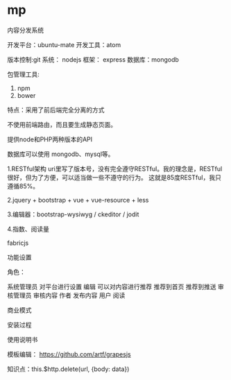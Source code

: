# mp

内容分发系统

开发平台：ubuntu-mate
开发工具：atom

版本控制:git
系统： nodejs
框架： express
数据库：mongodb

包管理工具:
1) npm
2) bower

特点：采用了前后端完全分离的方式

不使用前端路由，而且要生成静态页面。

提供node和PHP两种版本的API

数据库可以使用 mongodb、mysql等。

1.RESTful架构 uri里写了版本号，没有完全遵守RESTful。我的理念是，RESTful很好，但为了方便，可以适当做一些不遵守的行为。 这就是85度RESTful，我只遵循85%。

2.jquery + bootstrap + vue + vue-resource + less

3.编辑器：bootstrap-wysiwyg / ckeditor / jodit


4.指数、阅读量

fabricjs

功能设置

角色：

系统管理员 对平台进行设置 编辑 可以对内容进行推荐 推荐到首页 推荐到推送 审核管理员 审核内容 作者 发布内容 用户 阅读

商业模式

安装过程

使用说明书

模板编辑：
https://github.com/artf/grapesjs

知识点：this.$http.delete(url, {body: data})